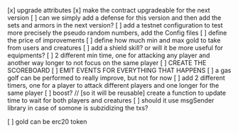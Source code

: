 [x] upgrade attributes
[x] make the contract upgradeable for the next version
[ ] can we simply add a defense for this version and then add the sets and armors in the next version?
[ ] add a testnet configuration to test more precisely the pseudo random numbers, add the Config files
[ ] define the price of improvements
[ ] define how much min and max gold to take from users and creatures
[ ] add a shield skill? or will it be more useful for equipments?
[ ] 2 different min time, one for attacking any player and another way longer to not focus on the same player
[ ] CREATE THE SCOREBOARD
[ ] EMIT EVENTS FOR EVERYTHING THAT HAPPENS
[ ] a gas golf can be performed to really improve, but not for now
[ ] add 2 different timers, one for a player to attack different players and one longer for the same player
[ ] boost?
// [so it will be reusable] create a function to update time to wait for both players and creatures
[ ] should it use msgSender library in case of somone is subzidizing the txs?

<!-- //////////////////////////////////////////////////////////////// -->
<!-- ///////////////////////[  V2  ]///////////////////////////////// -->

[ ] gold can be erc20 token
